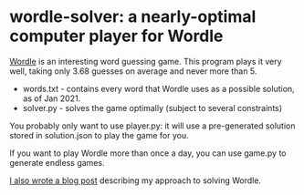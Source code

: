 # wordle-solver: a nearly-optimal computer player for Wordle

[Wordle](https://www.powerlanguage.co.uk/wordle/) is an interesting word
guessing game. This program plays it very well, taking only 3.68 guesses on
average and never more than 5.

 * words.txt - contains every word that Wordle uses as a possible solution, as
of Jan 2021.
 * solver.py - solves the game optimally (subject to several constraints)

You probably only want to use player.py: it will use a pre-generated solution
stored in solution.json to play the game for you.

If you want to play Wordle more than once a day, you can use game.py to
generate endless games.

[I also wrote a blog post](https://adamfontenot.com/post/how_i_defeated_wordle_with_python)
describing my approach to solving Wordle.

